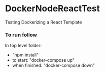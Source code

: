 # DockerNodeReactTest
Testing Dockerizing a React Template

### To run follow
In top level folder:
- "npm install" 
- to start: "docker-compose up"
- when finished: "docker-compose down"
